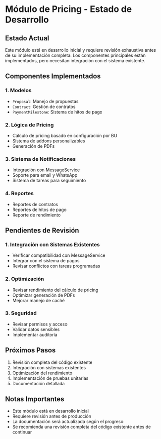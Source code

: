 # Módulo de Pricing - Estado de Desarrollo

## Estado Actual
Este módulo está en desarrollo inicial y requiere revisión exhaustiva antes de su implementación completa. Los componentes principales están implementados, pero necesitan integración con el sistema existente.

## Componentes Implementados

### 1. Modelos
- `Proposal`: Manejo de propuestas
- `Contract`: Gestión de contratos
- `PaymentMilestone`: Sistema de hitos de pago

### 2. Lógica de Pricing
- Cálculo de pricing basado en configuración por BU
- Sistema de addons personalizables
- Generación de PDFs

### 3. Sistema de Notificaciones
- Integración con MessageService
- Soporte para email y WhatsApp
- Sistema de tareas para seguimiento

### 4. Reportes
- Reportes de contratos
- Reportes de hitos de pago
- Reporte de rendimiento

## Pendientes de Revisión

### 1. Integración con Sistemas Existentes
- Verificar compatibilidad con MessageService
- Integrar con el sistema de pagos
- Revisar conflictos con tareas programadas

### 2. Optimización
- Revisar rendimiento del cálculo de pricing
- Optimizar generación de PDFs
- Mejorar manejo de caché

### 3. Seguridad
- Revisar permisos y acceso
- Validar datos sensibles
- Implementar auditoría

## Próximos Pasos

1. Revisión completa del código existente
2. Integración con sistemas existentes
3. Optimización del rendimiento
4. Implementación de pruebas unitarias
5. Documentación detallada

## Notas Importantes
- Este módulo está en desarrollo inicial
- Requiere revisión antes de producción
- La documentación será actualizada según el progreso
- Se recomienda una revisión completa del código existente antes de continuar
